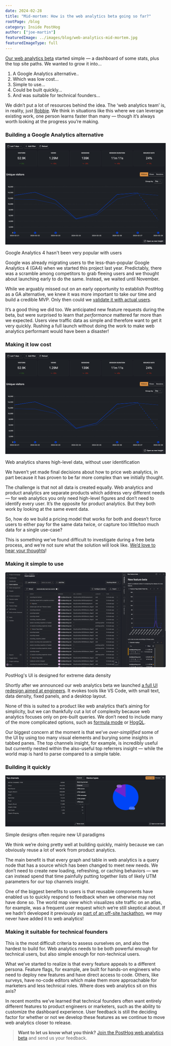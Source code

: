 ```yaml
---
date: 2024-02-28
title: "Mid-mortem: How is the web analytics beta going so far?"
rootPage: /blog
category: Inside PostHog
author: ["joe-martin"]
featuredImage: ../images/blog/web-analytics-mid-mortem.jpg
featuredImageType: full
---
```


[Our web analytics beta](http://app.posthog.com/home#panel=feature-previews) started simple — a dashboard of some stats, plus the top site paths. We wanted to grow it into...

1. A Google Analytics alternative..
1. Which was low cost...
1. Simple to use...
1. Could be built quickly...
1. And was suitable for technical founders...

We didn’t put a lot of resources behind the idea. The ‘web analytics team’ is, in reality, just [Robbie](/handbook/small-teams/web-analytics). We think in situations like this where we can leverage existing work, one person learns faster than many — though it’s always worth looking at the progress you’re making. 

### Building a Google Analytics alternative

![GA4 alternative - PostHog](../images/blog/web-analytics/web-analytics-1.png)
<Caption>Google Analytics 4 hasn't been very popular with users</Caption>

Google was already migrating users to the less-than-popular Google Analytics 4 (GA4) when we started this project last year. Predictably, there was a scramble among competitors to grab fleeing users and we thought about launching early to do the same. Instead, we waited until November. 

While we arguably missed out on an early opportunity to establish PostHog as a GA alternative, we knew it was more important to take our time and build a credible MVP. Only then could we  [validate it with actual users](/founders/product-market-fit-game#level-3---validate-your-mvp-by-recruiting-real-users). 

It’s a good thing we did too. We anticipated new feature requests during the beta, but were surprised to learn that _performance_ mattered far more than we expected. Users view traffic data as simple and therefore want to get it very quickly. Rushing a full launch without doing the work to make web analytics performant would have been a disaster!

### Making it low cost

![Web Analytics - PostHog](../images/blog/web-analytics/web-analytics-1.png)
<Caption>Web analytics shares high-level data, without user identification</Caption>

We haven’t yet made final decisions about how to price web analytics, in part because it has proven to be far more complex than we initially thought.

The challenge is that not all data is created equally. Web analytics and product analytics are separate products which address very different needs — for web analytics you only need high-level figures and don’t need to identify every user. It’s the opposite for product analytics. But they both work by looking at the same event data.

So, how do we build a pricing model that works for both and doesn’t force users to either pay for the same data twice, or capture too little/too much data for a single use-case? 

This is something we’ve found difficult to investigate during a free beta process, and we’re not sure what the solution will look like. [We’d love to hear your thoughts](http://app.posthog.com/home#supportModal)!

### Making it simple to use

![PostHog 3000 in dark mode](../images/blog/posthog-as-a-dev-tool/dark-mode.png)
<Caption>PostHog's UI is designed for extreme data density</Caption>

Shortly after we announced our web analytics beta we launched [a full UI redesign aimed at engineers](/blog/posthog-as-a-dev-tool). It evokes tools like VS Code, with small text, data density, fixed panels, and a desktop layout. 

None of this is suited to a product like web analytics that’s aiming for simplicity, but we can thankfully cut a lot of complexity because web analytics focuses only on pre-built queries. We don’t need to include many of the more complicated options, such as [formula mode](/docs/product-analytics/trends#using-formulas) or [HogQL](/docs/hogql).

Our biggest concern at the moment is that we’ve _over-simplified_ some of the UI by using too many visual elements and burying some insights in tabbed panes. The top channels insight, for example, is incredibly useful but currently nested within the also-useful top referrers insight — while the world map is hard to parse compared to a simple table. 

### Building it quickly

![Web Analytics - PostHog](../images/blog/web-analytics/web-analytics-3.png)
<Caption>Simple designs often require new UI paradigms</Caption>

We think we’re doing pretty well at building quickly, mainly because we can obviously reuse a lot of work from product analytics. 

The main benefit is that every graph and table in web analytics is a query node that has a source which has been changed to meet new needs. We don’t need to create new loading, refreshing, or caching behaviors — we can instead spend that time painfully putting together lists of likely UTM parameters for our top channels insight. 

One of the biggest benefits to users is that reusable components have enabled us to quickly respond to feedback when we otherwise may not have done so. The world map view which visualizes site traffic on an atlas, for example, was a frequent user request which we’re still skeptical about. If we hadn’t developed it previously as [part of an off-site hackathon](/blog/tags/offsites), we may never have added it to web analytics!

### Making it suitable for technical founders

This is the most difficult criteria to assess ourselves on, and also the hardest to build for. Web analytics needs to be both powerful enough for technical users, but also simple enough for non-technical users. 

What we’ve started to realize is that every feature appeals to a different persona. Feature flags, for example, are built for hands-on engineers who need to deploy new features and have direct access to code. Others, like surveys, have no-code editors which make them more approachable for marketers and less technical roles. Where does web analytics sit on this axis?

In recent months we’ve learned that technical founders often want entirely different features to product engineers or marketers, such as the ability to customize the dashboard experience. User feedback is still the deciding factor for whether or not we develop these features as we continue to move web analytics closer to release. 

> **Want to let us know what you think?** [Join the PostHog web analytics beta](http://app.posthog.com/home#panel=feature-previews) and send us your feedback.

